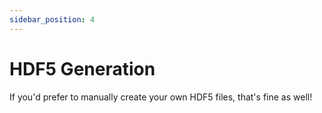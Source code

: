```yaml
---
sidebar_position: 4
---
```


# HDF5 Generation

If you'd prefer to manually create your own HDF5 files, that's fine as well! 
